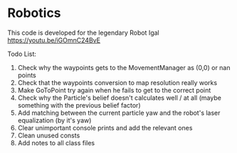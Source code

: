 # Robotics
This code is developed for the legendary Robot Igal
https://youtu.be/iGOmnC24BvE

Todo List:
  1. Check why the waypoints gets to the MovementManager as (0,0) or nan points
  2. Check that the waypoints conversion to map resolution really works
  3. Make GoToPoint try again when he fails to get to the correct point
  4. Check why the Particle's belief doesn't calculates well / at all (maybe something with the previous belief factor)
  5. Add matching between the current particle yaw and the robot's laser equalization (by it's yaw)
  5. Clear unimportant console prints and add the relevant ones
  6. Clean unused consts
  7. Add notes to all class files
